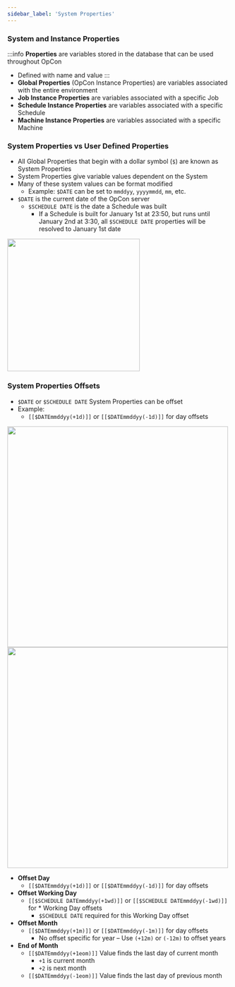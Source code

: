 ```yaml
---
sidebar_label: 'System Properties'
---
```


### System and Instance Properties

<!--
<figure>
    <audio
        controls
        src="audiobasic/SystemAndInstanceProperties.mp3">
            Your browser does not support the
            <code>audio</code> element.
    </audio>
</figure>
-->

:::info
**Properties** are variables stored in the database that can be used throughout OpCon
* Defined with name and value
:::
* **Global Properties** (OpCon Instance Properties) are variables associated with the entire environment  
* **Job Instance Properties** are variables associated with a specific Job
* **Schedule Instance Properties** are variables associated with a specific Schedule
* **Machine Instance Properties** are variables associated with a specific Machine 

### System Properties vs User Defined Properties 

* All Global Properties that begin with a dollar symbol (```$```) are known as System Properties
* System Properties give variable values dependent on the System 
* Many of these system values can be format modified 
    * Example: ```$DATE``` can be set to ```mmddyy```, ```yyyymmdd```, ```mm```, etc. 
* ```$DATE``` is the current date of the OpCon server
    * ```$SCHEDULE DATE``` is the date a Schedule was built
        * If a Schedule is built for January 1st at 23:50, but runs until January 2nd at 3:30, all ```$SCHEDULE DATE``` properties will be resolved to January 1st date

<a href="imgbasic/334.png" target="_blank"><img src="imgbasic/334.png" width="300"></img></a>

### System Properties Offsets

<!--
<figure>
    <figcaption>Listen for information on System Properties - Offsets:</figcaption>
    <audio
        controls
        src="audiobasic/SystemPropertiesOffsets.mp3">
            Your browser does not support the
            <code>audio</code> element.
    </audio>
</figure>
-->

* ```$DATE``` or ```$SCHEDULE DATE``` System Properties can be offset
* Example:
    * ```[[$DATEmmddyy(+1d)]]``` or ```[[$DATEmmddyy(-1d)]]``` for day offsets

<a href="imgbasic/335.png" target="_blank"><img src="imgbasic/335.png" width="500"></img></a>  
<a href="imgbasic/336.png" target="_blank"><img src="imgbasic/336.png" width="500"></img></a>  

* **Offset Day**
    * ```[[$DATEmmddyy(+1d)]]``` or ```[[$DATEmmddyy(-1d)]]``` for day offsets
* **Offset Working Day**
    * ```[[$SCHEDULE DATEmmddyy(+1wd)]]``` or ```[[$SCHEDULE DATEmmddyy(-1wd)]]``` for * Working Day offsets
        * ```$SCHEDULE DATE``` required for this Working Day offset
* **Offset Month**
    * ```[[$DATEmmddyy(+1m)]]``` or ```[[$DATEmmddyy(-1m)]]``` for day offsets
        * No offset specific for year – Use ```(+12m)``` or ```(-12m)``` to offset years
* **End of Month**
    * ```[[$DATEmmddyy(+1eom)]]``` Value finds the last day of current month
        * ```+1``` is current month 
        * ```+2``` is next month
    * ```[[$DATEmmddyy(-1eom)]]``` Value finds the last day of previous month